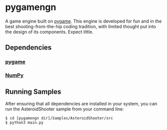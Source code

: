 # pygamengn

A game engine built on [pygame](https://www.pygame.org/ "pygame"). This engine is developed for fun and in the best shooting-from-the-hip coding tradition, with limited thought put into the design of its components. Expect little. 

## Dependencies

### [pygame](https://www.pygame.org/ "pygame")
### [NumPy](https://www.numpy.org/ "NumPy")

## Running Samples

After ensuring that all dependencies are installed in your system, you can run the AsteroidShooter sample from your command line:

```
$ cd [pygamengn dir]/Samples/AsteroidShooter/src
$ python3 main.py
```
